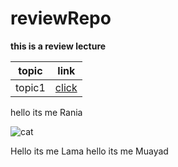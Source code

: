 # reviewRepo

**this is a review lecture**

| topic | link |
| ----------- | ----------- |
| topic1 | [click](./courses/topic1.md) |

hello its me Rania

![cat](https://tse1.mm.bing.net/th?id=OIP.trlLiY78hrUHiK45yGdfIgHaE5&pid=Api&P=0&w=246&h=163)



Hello its me Lama
hello its me Muayad









